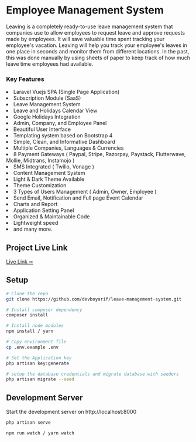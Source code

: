 # Employee Management System
Leaving is a completely ready-to-use leave management system that companies use to allow employees to request leave and approve requests made by employees. It will save valuable time spent tracking your employee's vacation. Leaving will help you track your employee's leaves in one place in seconds and monitor them from different locations. In the past, this was done manually by using sheets of paper to keep track of how much leave time employees had available.

### Key Features
<li>Laravel Vuejs SPA (Single Page Application)</li>
<li>Subscription Module (SaaS)</li>
<li>Leave Management System</li>
<li>Leave and Holidays Calendar View</li>
<li>Google Holidays Integration</li>
<li>Admin, Company, and Employee Panel</li>
<li>Beautiful User Interface</li>
<li>Templating system based on Bootstrap 4</li>
<li>Simple, Clean, and Informative Dashboard</li>
<li>Multiple Companies, Languages & Currencies</li>
<li>8 Payment Gateways ( Paypal, Stripe, Razorpay, Paystack, Flutterwave, Mollie, Midtrans, Instamojo )</li>
<li>SMS Integrated ( Twilio, Vonage )</li>
<li>Content Management System</li>
<li>Light & Dark Theme Available</li>
<li>Theme Customization</li>
<li>3 Types of Users Management ( Admin, Owner, Employee )</li>
<li>Send Email, Notification and Full page Event Calendar</li>
<li>Charts and Report</li>
<li>Application Setting Panel</li>
<li>Organized & Maintainable Code</li>
<li>Lightweight speed</li> 
<li> and many more. </li>

## Project Live Link
[Live Link ⇨ ](https://leaving.devarif.co)

## Setup
```bash
# Clone the repo
git clone https://github.com/devboyarif/leave-management-system.git

# Install composer dependency
composer install

# Install node modules 
npm install / yarn

# Copy environment file
cp .env.example .env

# Set the Application key
php artisan key:generate

# setup the database credentials and migrate database with seeders
php artisan migrate --seed

```

## Development Server

Start the development server on http://localhost:8000

```bash
php artisan serve
```
```bash
npm run watch / yarn watch
```


